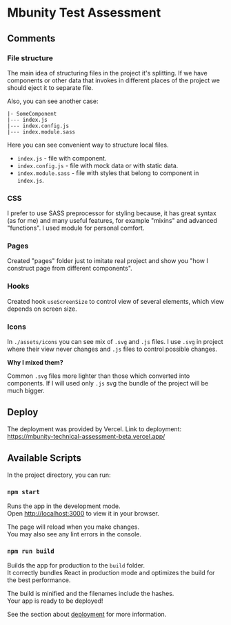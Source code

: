 # Mbunity Test Assessment

## Comments

### File structure

The main idea of structuring files in the project it's splitting. If we have components or other data that invokes in different places of the project we should eject it to separate file.

Also, you can see another case:

```=js
|- SomeComponent
|--- index.js
|--- index.config.js
|--- index.module.sass
```

Here you can see convenient way to structure local files.

- `index.js` - file with component.
- `index.config.js` - file with mock data or with static data.
- `index.module.sass` - file with styles that belong to component in `index.js`.

### CSS

I prefer to use SASS preprocessor for styling because, it has great syntax (as for me) and many useful features, for example "mixins" and advanced "functions".
I used module for personal comfort.

### Pages

Created "pages" folder just to imitate real project and show you "how I construct page from different components".

### Hooks

Created hook `useScreenSize` to control view of several elements, which view depends on screen size.

### Icons

In `./assets/icons` you can see mix of `.svg` and `.js` files. I use `.svg` in project where their view never changes and `.js` files to control possible changes.

<strong>Why I mixed them?</strong>

Common `.svg` files more lighter than those which converted into components. If I will used only `.js` svg the bundle of the project will be much bigger.


## Deploy

The deployment was provided by Vercel. Link to deployment: https://mbunity-technical-assessment-beta.vercel.app/

## Available Scripts

In the project directory, you can run:

### `npm start`

Runs the app in the development mode.\
Open [http://localhost:3000](http://localhost:3000) to view it in your browser.

The page will reload when you make changes.\
You may also see any lint errors in the console.

### `npm run build`

Builds the app for production to the `build` folder.\
It correctly bundles React in production mode and optimizes the build for the best performance.

The build is minified and the filenames include the hashes.\
Your app is ready to be deployed!

See the section about [deployment](https://facebook.github.io/create-react-app/docs/deployment) for more information.
